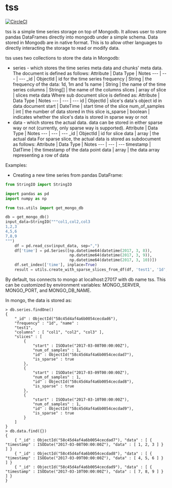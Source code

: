 tss
===
[![CircleCI](https://circleci.com/gh/mcai4gl2/tss.svg?style=svg)](https://circleci.com/gh/mcai4gl2/tss)

tss is a simple time series storage on top of Mongodb. It allows user to store pandas DataFrames directly into mongodb under a simple schema. Data stored in Mongodb are in native format. This is to allow other languages to directly interacting the storage to read or modify data. 

tss uses two collections to store the data in Mongodb:
* series - which stores the time series meta data and chunks' meta data. The document is defined as follows:
Attribute | Data Type | Notes
--- | --- | ---
_id | ObjectId | id for the time series
frequency | String | the frequency of the data: 1d, 1m and 1s
name | String | the name of the time series
columns | String[] | the name of the columns
slices | array of slice | slices meta data
Where sub document slice is defined as:
Attribute | Data Type | Notes
--- | --- | ---
id | ObjectId | slice's data's object id in data document
start | DateTime | start time of the slice
num_of_samples | int | the number of data stored in this slice
is_sparse | boolean | indicates whether the slice's data is stored in sparse way or not
* data - which stores the actual data. data can be stored in either sparse way or not (currently, only sparse way is supported).
Attribute | Data Type | Notes
--- | --- | ---
_id | ObjectId | id for slice
data | array | the actual data
For sparse slice, the actual data is stored as subdocument as follows:
Attribute | Data Type | Notes
--- | --- | ---
timestamp | DatTime | the timestamp of the data point
data | array | the data array representing a row of data

Examples:
* Creating a new time series from pandas DataFrame:
```Python
from StringIO import StringIO

import pandas as pd
import numpy as np

from tss.utils import get_mongo_db

db = get_mongo_db()
input_data=StringIO("""col1,col2,col3
1,2,3
4,5,6
7,8,9
""")
    df = pd.read_csv(input_data, sep=",")
    df['time'] = pd.Series([np.datetime64(datetime(2017, 3, 8)),
                            np.datetime64(datetime(2017, 3, 9)),
                            np.datetime64(datetime(2017, 3, 10))])
    df.set_index(['time'], inplace=True)
    result = utils.create_with_sparse_slices_from_df(df, 'test1', '1d', 3, db)
```
By default, tss connects to mongo at localhost:27017 with db name tss. This can be customized by environment variables: MONGO_SERVER, MONGO_PORT, and MONGO_DB_NAME.

In mongo, the data is stored as:
```
> db.series.findOne()
{ 
	"_id" : ObjectId("58c45d4af4a6b0054cecdad6"), 
	"frequency" : "1d", "name" : 
	"test1", 
	"columns" : [ "col1", "col2", "col3" ], 
	"slices" : [ 
		{ 
			"start" : ISODate("2017-03-08T00:00:00Z"), 
			"num_of_samples" : 1, 
			"id" : ObjectId("58c45d4af4a6b0054cecdad7"), 
			"is_sparse" : true 
		}, 
		{ 
			"start" : ISODate("2017-03-09T00:00:00Z"), 
			"num_of_samples" : 1, 
			"id" : ObjectId("58c45d4af4a6b0054cecdad8"), 
			"is_sparse" : true 
		}, 
		{ 
			"start" : ISODate("2017-03-10T00:00:00Z"), 
			"num_of_samples" : 1, 
			"id" : ObjectId("58c45d4af4a6b0054cecdad9"), 
			"is_sparse" : true 
		} 
	] 
}
> db.data.find({})
{
	{ "_id" : ObjectId("58c45d4af4a6b0054cecdad7"), "data" : [ { "timestamp" : ISODate("2017-03-08T00:00:00Z"), "data" : [ 1, 2, 3 ] } ] }
	{ "_id" : ObjectId("58c45d4af4a6b0054cecdad8"), "data" : [ { "timestamp" : ISODate("2017-03-09T00:00:00Z"), "data" : [ 4, 5, 6 ] } ] }
	{ "_id" : ObjectId("58c45d4af4a6b0054cecdad9"), "data" : [ { "timestamp" : ISODate("2017-03-10T00:00:00Z"), "data" : [ 7, 8, 9 ] } ] }
}
```